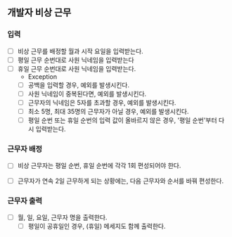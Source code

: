 ## 개발자 비상 근무

### 입력
- [ ] 비상 근무를 배정할 월과 시작 요일을 입력받는다.
- [ ] 평일 근무 순번대로 사원 닉네임을 입력받는다
- [ ] 휴일 근무 순번대로 사원 닉네임을 입력받는다.
  - Exception
  - [ ] 공백을 입력할 경우, 예외를 발생시킨다.
  - [ ] 사원 닉네임이 중복된다면, 예외를 발생시킨다.
  - [ ] 근무자의 닉네임은 5자를 초과할 경우, 예외를 발생시킨다.
  - [ ] 최소 5명, 최대 35명의 근무자가 아닐 경우, 예외를 발생시킨다.
  - [ ] 평일 순번 또는 휴일 순번의 입력 값이 올바르지 않은 경우, '평일 순번'부터 다시 입력받는다.

### 근무자 배정 
- [ ] 비상 근무자는 평일 순번, 휴일 순번에 각각 1회 편성되어야 한다.
- [ ] 근무자가 연속 2일 근무하게 되는 상황에는, 다음 근무자와 순서를 바꿔 편성한다.


### 근무자 출력
- [ ] 월, 일, 요일, 근무자 명을 출력한다.
  - [ ] 평일이 공휴일인 경우, (휴일) 메세지도 함께 출력한다.

